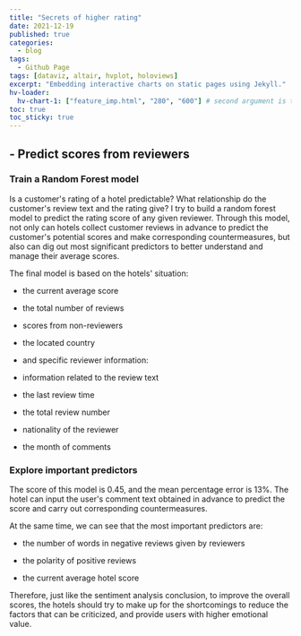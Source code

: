 ```yaml
---
title: "Secrets of higher rating"
date: 2021-12-19
published: true
categories:
  - blog
tags:
  - Github Page
tags: [dataviz, altair, hvplot, holoviews]
excerpt: "Embedding interactive charts on static pages using Jekyll."
hv-loader:
  hv-chart-1: ["feature_imp.html", "280", "600"] # second argument is the height
toc: true
toc_sticky: true
---
```


## **- Predict scores from reviewers**

### **Train a Random Forest model**

Is a customer's rating of a hotel predictable? What relationship do the customer's review text and the rating give? I try to build a random forest model to predict the rating score of any given reviewer. Through this model, not only can hotels collect customer reviews in advance to predict the customer's potential scores and make corresponding countermeasures, but also can dig out most significant predictors to better understand and manage their average scores.

The final model is based on the hotels' situation:

-   the current average score

-   the total number of reviews

-   scores from non-reviewers

-   the located country

-   and specific reviewer information:

-   information related to the review text

-   the last review time

-   the total review number

-   nationality of the reviewer

-   the month of comments

### **Explore important predictors**

The score of this model is 0.45, and the mean percentage error is 13%. The hotel can input the user's comment text obtained in advance to predict the score and carry out corresponding countermeasures.

At the same time, we can see that the most important predictors are:

-   the number of words in negative reviews given by reviewers

-   the polarity of positive reviews

-   the current average hotel score

<div id="hv-chart-1"></div>

Therefore, just like the sentiment analysis conclusion, to improve the overall scores, the hotels should try to make up for the shortcomings to reduce the factors that can be criticized, and provide users with higher emotional value.
